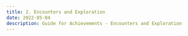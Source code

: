 ```yaml
---
title: 2. Encounters and Exploration
date: 2022-05-04    
description: Guide for Achievements - Encounters and Exploration     
---
```

